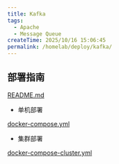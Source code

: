 ```yaml
---
title: Kafka
tags:
  - Apache
  - Message Queue
createTime: 2025/10/16 15:06:45
permalink: /homelab/deploy/kafka/
---
```


## 部署指南

[README.md](https://github.com/bitnami/containers/blob/main/bitnami/kafka/README.md)

- 单机部署

[docker-compose.yml](https://github.com/bitnami/containers/blob/main/bitnami/kafka/docker-compose.yml)

- 集群部署

[docker-compose-cluster.yml](https://github.com/bitnami/containers/blob/main/bitnami/kafka/docker-compose-cluster.yml)
